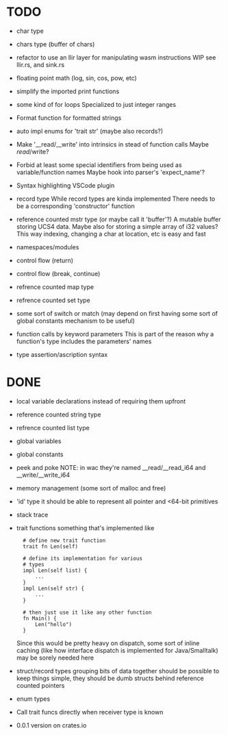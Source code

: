 # TODO

* char type
* chars type (buffer of chars)
* refactor to use an llir layer for manipulating wasm instructions
    WIP see llir.rs, and sink.rs
* floating point math (log, sin, cos, pow, etc)
* simplify the imported print functions
* some kind of for loops
    Specialized to just integer ranges
* Format function for formatted strings
* auto impl enums for 'trait str' (maybe also records?)
* Make '__read/__write' into intrinsics in stead of function calls
    Maybe $read/$write?
* Forbid at least some special identifiers from being used as variable/function names
    Maybe hook into parser's 'expect_name'?
* Syntax highlighting VSCode plugin

* record type
    While record types are kinda implemented
    There needs to be a corresponding 'constructor' function
* reference counted mstr type (or maybe call it 'buffer'?)
    A mutable buffer storing UCS4 data.
    Maybe also for storing a simple array of i32 values?
    This way indexing, changing a char at location, etc
    is easy and fast
* namespaces/modules
* control flow (return)
* control flow (break, continue)
* refrence counted map type
* refrence counted set type
* some sort of switch or match (may depend on first
    having some sort of global constants mechanism
    to be useful)
* function calls by keyword parameters
    This is part of the reason why a function's type
    includes the parameters' names
* type assertion/ascription syntax

# DONE

* local variable declarations
    instead of requiring them upfront
* reference counted string type
* refrence counted list type
* global variables
* global constants
* peek and poke
    NOTE: in wac they're named __read/__read_i64 and __write/__write_i64
* memory management (some sort of malloc and free)
* 'id' type
    it should be able to represent all pointer
    and <64-bit primitives
* stack trace
* trait functions
    something that's implemented like

        # define new trait function
        trait fn Len(self)

        # define its implementation for various
        # types
        impl Len(self list) {
            ...
        }
        impl Len(self str) {
            ...
        }

        # then just use it like any other function
        fn Main() {
            Len("hello")
        }

    Since this would be pretty heavy on dispatch,
    some sort of inline caching (like how interface dispatch is
    implemented for Java/Smalltalk) may be sorely needed here
* struct/record types
    grouping bits of data together should be possible
    to keep things simple, they should be dumb structs
    behind reference counted pointers
* enum types
* Call trait funcs directly when receiver type is known
* 0.0.1 version on crates.io
